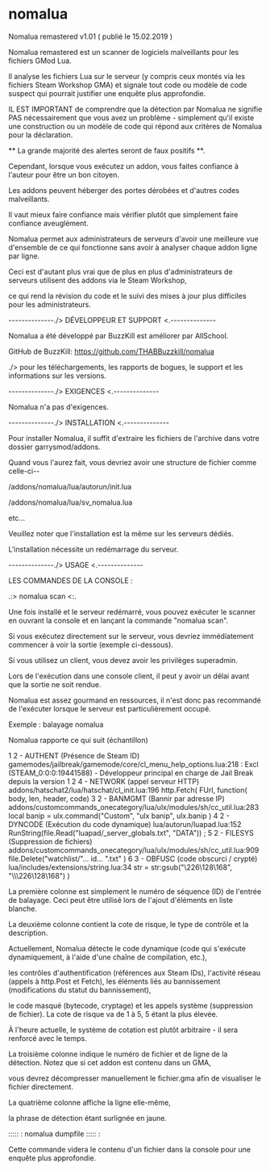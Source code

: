 # nomalua
Nomalua remastered v1.01 ( publié le 15.02.2019 )

Nomalua remastered est un scanner de logiciels malveillants pour les fichiers GMod Lua.  

Il analyse les fichiers Lua sur le serveur (y compris ceux montés via les fichiers Steam Workshop GMA) et signale tout code ou modèle de code suspect qui pourrait justifier une enquête plus approfondie.

IL EST IMPORTANT de comprendre que la détection par Nomalua ne signifie PAS nécessairement que vous avez un problème - simplement qu'il existe une construction ou un modèle de code qui répond aux critères de Nomalua pour la déclaration.  

** La grande majorité des alertes seront de faux positifs **. 

Cependant, lorsque vous exécutez un addon, vous faites confiance à l'auteur pour être un bon citoyen. 

Les addons peuvent héberger des portes dérobées et d'autres codes malveillants.  

Il vaut mieux faire confiance mais vérifier plutôt que simplement faire confiance aveuglément. 

Nomalua permet aux administrateurs de serveurs d'avoir une meilleure vue d'ensemble de ce qui fonctionne sans avoir à analyser chaque addon ligne par ligne. 

Ceci est d'autant plus vrai que de plus en plus d'administrateurs de serveurs utilisent des addons via le Steam Workshop, 

ce qui rend la révision du code et le suivi des mises à jour plus difficiles pour les administrateurs.

--------------./> DÉVELOPPEUR ET SUPPORT <\.--------------

Nomalua a été développé par BuzzKill est améliorer par AllSchool.

GitHub de BuzzKill: 
https://github.com/THABBuzzkill/nomalua 

./> pour les téléchargements, les rapports de bogues, le support et les informations sur les versions.

--------------./> EXIGENCES <\.--------------

Nomalua n'a pas d'exigences. 

--------------./> INSTALLATION <\.--------------

Pour installer Nomalua, il suffit d'extraire les fichiers de l'archive dans votre dossier garrysmod/addons.

Quand vous l'aurez fait, vous devriez avoir une structure de fichier comme celle-ci--

<garrysmod>/addons/nomalua/lua/autorun/init.lua
	
<garrysmod>/addons/nomalua/lua/sv_nomalua.lua 

etc...

Veuillez noter que l'installation est la même sur les serveurs dédiés. 

L'installation nécessite un redémarrage du serveur.

--------------./> USAGE <\.--------------

LES COMMANDES DE LA CONSOLE :

.:> nomalua scan <:.

Une fois installé et le serveur redémarré, vous pouvez exécuter le scanner en ouvrant la console et en lançant la commande "nomalua scan".

Si vous exécutez directement sur le serveur, vous devriez immédiatement commencer à voir la sortie (exemple ci-dessous).

Si vous utilisez un client, vous devez avoir les privilèges superadmin. 

Lors de l'exécution dans une console client, il peut y avoir un délai avant que la sortie ne soit rendue. 

Nomalua est assez gourmand en ressources, il n'est donc pas recommandé de l'exécuter lorsque le serveur est particulièrement occupé. 

Exemple : balayage nomalua

Nomalua rapporte ce qui suit (échantillon) 

1 2 - AUTHENT (Présence de Steam ID) gamemodes/jailbreak/gamemode/core/cl_menu_help_options.lua:218 : Excl (STEAM_0:0:0:19441588) - Développeur principal en charge de Jail Break depuis la version 1
2 4 - NETWORK (appel serveur HTTP) addons/hatschat2/lua/hatschat/cl_init.lua:196 http.Fetch( FUrl, function( body, len, header, code)
3 2 - BANMGMT (Bannir par adresse IP) addons/customcommands_onecategory/lua/ulx/modules/sh/cc_util.lua:283 local banip = ulx.command("Custom", "ulx banip", ulx.banip )
4 2 - DYNCODE (Exécution du code dynamique) lua/autorun/luapad.lua:152 RunString(file.Read("luapad/_server_globals.txt", "DATA")) ;
5 2 - FILESYS (Suppression de fichiers) addons/customcommands_onecategory/lua/ulx/modules/sh/cc_util.lua:909 file.Delete("watchlist/"... id... ".txt" )
6 3 - OBFUSC (code obscurci / crypté) lua/includes/extensions/string.lua:34 str = str:gsub("\226\128\168", "\\\\\226\128\168") )

La première colonne est simplement le numéro de séquence (ID) de l'entrée de balayage. Ceci peut être utilisé lors de l'ajout d'éléments en liste blanche.

La deuxième colonne contient la cote de risque, le type de contrôle et la description.

Actuellement, Nomalua détecte le code dynamique (code qui s'exécute dynamiquement, à l'aide d'une chaîne de compilation, etc.), 

les contrôles d'authentification (références aux Steam IDs), l'activité réseau (appels à http.Post et Fetch), les éléments liés au bannissement (modifications du statut du bannissement), 

le code masqué (bytecode, cryptage) et les appels système (suppression de fichier). La cote de risque va de 1 à 5, 5 étant la plus élevée.

À l'heure actuelle, le système de cotation est plutôt arbitraire - il sera renforcé avec le temps.

La troisième colonne indique le numéro de fichier et de ligne de la détection.  Notez que si cet addon est contenu dans un GMA, 

vous devrez décompresser manuellement le fichier.gma afin de visualiser le fichier directement.

La quatrième colonne affiche la ligne elle-même, 

la phrase de détection étant surlignée en jaune. 

::::: : nomalua dumpfile <filepath> ::::: :

Cette commande videra le contenu d'un fichier dans la console pour une enquête plus approfondie.

